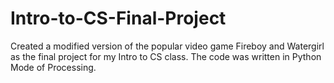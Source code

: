 # Intro-to-CS-Final-Project
Created a modified version of the popular video game Fireboy and Watergirl as the final project for my Intro to CS class.
The code was written in Python Mode of Processing. 
